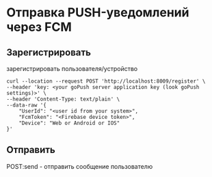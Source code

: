 # Отправка PUSH-уведомлений через FCM

## Зарегистрировать
зарегистрировать пользователя/устройство

```
curl --location --request POST 'http://localhost:8009/register' \
--header 'key: <your goPush server application key (look goPush settings)>' \
--header 'Content-Type: text/plain' \
--data-raw '{
    "UserId": "<user id from your system>",
    "FcmToken": "<Firebase device token>",
    "Device": "Web or Android or IOS"
}'
```

## Отправить

POST:send - отправить сообщение пользователю
